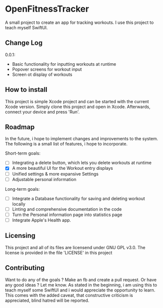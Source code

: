 # OpenFitnessTracker

A small project to create an app for tracking workouts.
I use this project to teach myself SwiftUI.

## Change Log

0.0.1:
- Basic functionality for inputting workouts at runtime
- Popover screens for workout input
- Screen ot display of workouts

## How to install

This project is simple Xcode project and can be started with the current Xcode version.
Simply clone this project and open in Xcode.
Afterwards, connect your device and press 'Run'.

## Roadmap

In the future, i hope to implement changes and improvements to the system.
The following is a small list of features, i hope to incorporate.

Short-term goals:
- [ ] Integrating a delete button, which lets you delete workouts at runtime
- [x] A more beautiful UI for the Workout entry displays
- [ ] Unified settings & more expansive Settings
- [ ] Adjustable personal information

Long-term goals:
- [ ] Integrate a Database functionality for saving and deleting workout locally
- [ ] Linting and comprehensive documentation in the code
- [ ] Turn the Personal information page into statistics page
- [ ] Integrate Apple's Health app.

## Licensing

This project and all of its files are licensend under GNU GPL v3.0.
The license is provided in the file 'LICENSE' in this project

## Contributing

Want to do any of the goals ?
Make an fb and create a pull request.
Or have any good ideas ?
Let me know.
As stated in the beginning, i am using this to teach myself some SwiftUI and i would appreciate the opportunity to learn.
This comes with the added caveat, that constructive criticism is appreciated, blind hatred will be reported.
